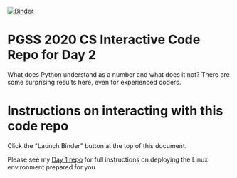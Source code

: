 [![Binder](https://mybinder.org/badge_logo.svg)](https://mybinder.org/v2/gh/syreal17/pgss2020-corecs-jupyter-d2/master)

# PGSS 2020 CS Interactive Code Repo for Day 2
What does Python understand as a number and what does it not? There are some
surprising results here, even for experienced coders.

# Instructions on interacting with this code repo

Click the "Launch Binder" button at the top of this document.

Please see my [Day 1 repo](https://github.com/syreal17/pgss2020-corecs-jupyter-d1)
for full instructions on deploying the Linux environment prepared for you.
